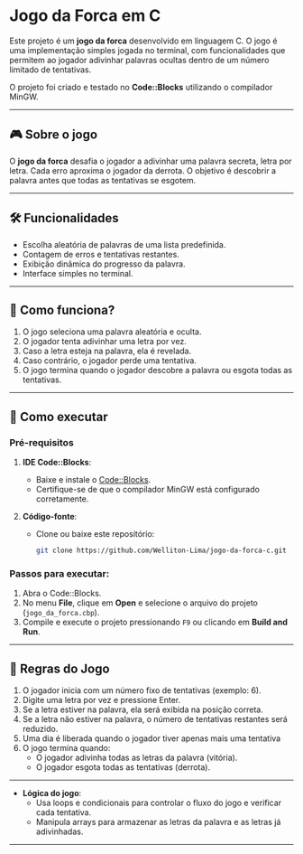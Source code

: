 # Jogo da Forca em C

Este projeto é um **jogo da forca** desenvolvido em linguagem C. O jogo é uma implementação simples jogada no terminal, com funcionalidades que permitem ao jogador adivinhar palavras ocultas dentro de um número limitado de tentativas.  

O projeto foi criado e testado no **Code::Blocks** utilizando o compilador MinGW.  

---

## 🎮 Sobre o jogo

O **jogo da forca** desafia o jogador a adivinhar uma palavra secreta, letra por letra. Cada erro aproxima o jogador da derrota. O objetivo é descobrir a palavra antes que todas as tentativas se esgotem.  

---

## 🛠️ Funcionalidades

- Escolha aleatória de palavras de uma lista predefinida.
- Contagem de erros e tentativas restantes.
- Exibição dinâmica do progresso da palavra.
- Interface simples no terminal.  

---

## 🧩 Como funciona?

1. O jogo seleciona uma palavra aleatória e oculta.
2. O jogador tenta adivinhar uma letra por vez.
3. Caso a letra esteja na palavra, ela é revelada.
4. Caso contrário, o jogador perde uma tentativa.
5. O jogo termina quando o jogador descobre a palavra ou esgota todas as tentativas.

---

## 🚀 Como executar

### Pré-requisitos

1. **IDE Code::Blocks**:
   - Baixe e instale o [Code::Blocks](http://www.codeblocks.org/downloads).
   - Certifique-se de que o compilador MinGW está configurado corretamente.

2. **Código-fonte**:
   - Clone ou baixe este repositório:
     ```bash
     git clone https://github.com/Welliton-Lima/jogo-da-forca-c.git
     ```

### Passos para executar:

1. Abra o Code::Blocks.
2. No menu **File**, clique em **Open** e selecione o arquivo do projeto (`jogo_da_forca.cbp`).
3. Compile e execute o projeto pressionando `F9` ou clicando em **Build and Run**.

---

## 📝 Regras do Jogo

1. O jogador inicia com um número fixo de tentativas (exemplo: 6).
2. Digite uma letra por vez e pressione Enter.
3. Se a letra estiver na palavra, ela será exibida na posição correta.
4. Se a letra não estiver na palavra, o número de tentativas restantes será reduzido.
5. Uma dia é liberada quando o jogador tiver apenas mais uma tentativa
6. O jogo termina quando:
   - O jogador adivinha todas as letras da palavra (vitória).
   - O jogador esgota todas as tentativas (derrota).

---

- **Lógica do jogo**:
  - Usa loops e condicionais para controlar o fluxo do jogo e verificar cada tentativa.
  - Manipula arrays para armazenar as letras da palavra e as letras já adivinhadas.

---

